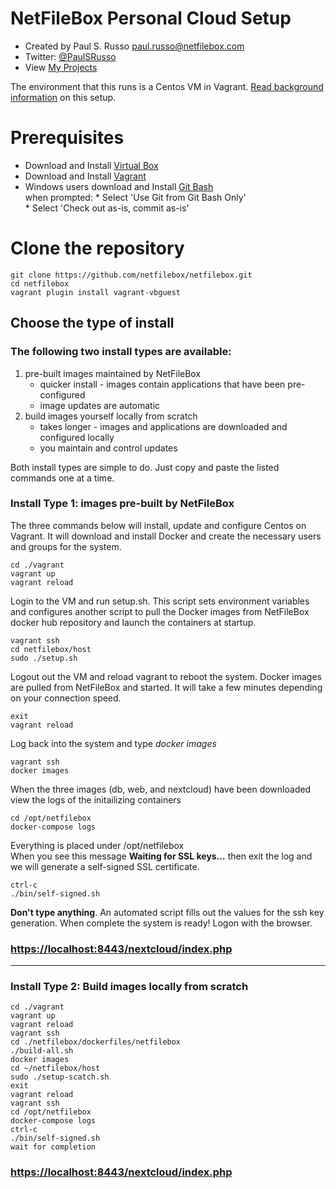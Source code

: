 # NetFileBox Personal Cloud Setup
* Created by Paul S. Russo  paul.russo@netfilebox.com
* Twitter: [@PaulSRusso](https://twitter.com/@PaulSRusso)
* View [My Projects](https://paulsrusso.github.io)

The environment that this runs is a Centos VM in Vagrant. [Read background information](https://paulsrusso.github.io/netfilebox) on this setup.

# Prerequisites
* Download and Install <a href="https://www.virtualbox.org/wiki/Downloads" target="_blank">Virtual Box</a>
* Download and Install <a href="https://www.vagrantup.com/downloads.html" target="_blank">Vagrant</a>
* Windows users download and Install <a href="https://git-scm.com/downloads" target="_blank">Git Bash</a>   
    when prompted:
      * Select 'Use Git from Git Bash Only'   
      * Select 'Check out as-is, commit as-is'


# Clone the repository
```ShellSession
git clone https://github.com/netfilebox/netfilebox.git
cd netfilebox
vagrant plugin install vagrant-vbguest
```

## Choose the type of install 

### The following two install types are available:
1. pre-built images maintained by NetFileBox 
   * quicker install - images contain applications that have been pre-configured 
   * image updates are automatic
2. build images yourself locally from scratch 
   * takes longer - images and applications are downloaded and configured locally 
   * you maintain and control updates  

Both install types are simple to do. Just copy and paste the listed commands one at a time.

### Install Type 1: images pre-built by NetFileBox   
The three commands below will install, update and configure Centos on Vagrant.  It will download and install Docker and create the necessary users and groups for the system.
```ShellSession
cd ./vagrant
vagrant up
vagrant reload
```
Login to the VM and run setup.sh. This script sets environment variables and configures another script to pull the Docker images from NetFileBox docker hub repository and launch the containers at startup.   
```ShellSession
vagrant ssh
cd netfilebox/host
sudo ./setup.sh
```
Logout out the VM and reload vagrant to reboot the system. Docker images are pulled from NetFileBox and started. It will take a few minutes depending on your connection speed.
```ShellSession
exit
vagrant reload
```
Log back into the system and type *docker images*
```ShellSession
vagrant ssh
docker images
```
When the three images (db, web, and nextcloud) have been downloaded view the logs of the initailizing containers   
```ShellSession
cd /opt/netfilebox
docker-compose logs
```
Everything is placed under /opt/netfilebox   
When you see this message **Waiting for SSL keys...** then exit the log and we will generate a self-signed SSL certificate.

```ShellSession
ctrl-c
./bin/self-signed.sh
```
**Don't type anything**. An automated script fills out the values for the ssh key generation. When complete the system is ready! Logon with the browser.   
### [https://localhost:8443/nextcloud/index.php](https://localhost:8443/nextcloud/index.php)

---
### Install Type 2: Build images locally from scratch
```ShellSession
cd ./vagrant
vagrant up
vagrant reload
vagrant ssh
cd ./netfilebox/dockerfiles/netfilebox
./build-all.sh
docker images
cd ~/netfilebox/host
sudo ./setup-scatch.sh
exit
vagrant reload
vagrant ssh
cd /opt/netfilebox
docker-compose logs
ctrl-c
./bin/self-signed.sh
wait for completion
```
### [https://localhost:8443/nextcloud/index.php](https://localhost:8443/nextcloud/index.php)
